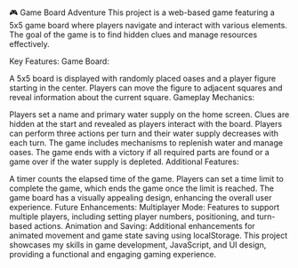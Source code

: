 🎮 Game Board Adventure
This project is a web-based game featuring a 5x5 game board where players navigate and interact with various elements. The goal of the game is to find hidden clues and manage resources effectively.

Key Features:
Game Board:

A 5x5 board is displayed with randomly placed oases and a player figure starting in the center.
Players can move the figure to adjacent squares and reveal information about the current square.
Gameplay Mechanics:

Players set a name and primary water supply on the home screen.
Clues are hidden at the start and revealed as players interact with the board.
Players can perform three actions per turn and their water supply decreases with each turn.
The game includes mechanisms to replenish water and manage oases.
The game ends with a victory if all required parts are found or a game over if the water supply is depleted.
Additional Features:

A timer counts the elapsed time of the game.
Players can set a time limit to complete the game, which ends the game once the limit is reached.
The game board has a visually appealing design, enhancing the overall user experience.
Future Enhancements:
Multiplayer Mode: Features to support multiple players, including setting player numbers, positioning, and turn-based actions.
Animation and Saving: Additional enhancements for animated movement and game state saving using localStorage.
This project showcases my skills in game development, JavaScript, and UI design, providing a functional and engaging gaming experience.
